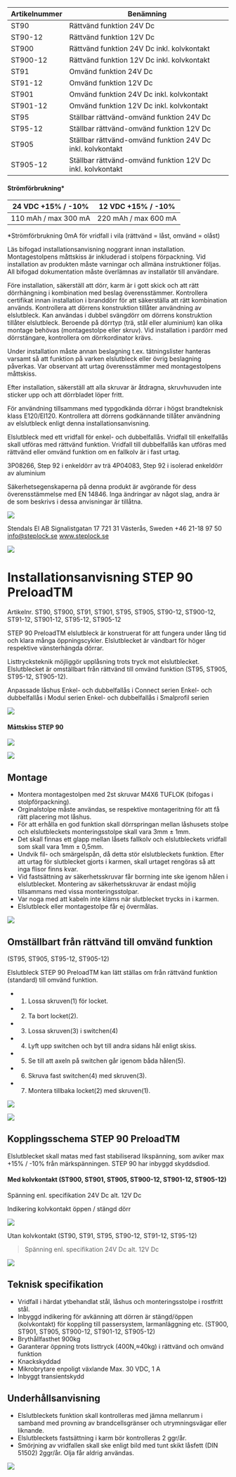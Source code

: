 | Artikelnummer | Benämning                                                  |
|---------------|------------------------------------------------------------|
| ST90          | Rättvänd funktion 24V Dc                                   |
| ST90-12       | Rättvänd funktion 12V Dc                                   |
| ST900         | Rättvänd funktion 24V Dc inkl. kolvkontakt                 |
| ST900-12      | Rättvänd funktion 12V Dc inkl. kolvkontakt                 |
| ST91          | Omvänd funktion 24V Dc                                     |
| ST91-12       | Omvänd funktion 12V Dc                                     |
| ST901         | Omvänd funktion 24V Dc inkl. kolvkontakt                   |
| ST901-12      | Omvänd funktion 12V Dc inkl. kolvkontakt                   |
| ST95          | Ställbar rättvänd-omvänd funktion 24V Dc                   |
| ST95-12       | Ställbar rättvänd-omvänd funktion 12V Dc                   |
| ST905         | Ställbar rättvänd-omvänd funktion 24V Dc inkl. kolvkontakt |
| ST905-12      | Ställbar rättvänd-omvänd funktion 12V Dc inkl. kolvkontakt |

#### Strömförbrukning*

| 24 VDC +15% / -10%   | 12 VDC +15% / -10%   |
|----------------------|----------------------|
| 110 mAh / max 300 mA | 220 mAh / max 600 mA |

*Strömförbrukning 0mA för vridfall i vila (rättvänd = låst, omvänd = olåst)

Läs bifogad installationsanvisning noggrant innan installation. Montagestolpens måttskiss är inkluderad i stolpens förpackning. Vid installation av produkten måste varningar och allmäna instruktioner följas. All bifogad dokumentation måste överlämnas av installatör till användare.

Före installation, säkerställ att dörr, karm är i gott skick och att rätt dörrhängning i kombination med beslag överensstämmer. Kontrollera certifikat innan installation i branddörr för att säkerställa att rätt kombination används. Kontrollera att dörrens konstruktion tillåter användning av elslutbleck. Kan användas i dubbel svängdörr om dörrens konstruktion tillåter elslutbleck. Beroende på dörrtyp (trä, stål eller aluminium) kan olika montage behövas (montagestolpe eller skruv). Vid installation i pardörr med dörrstängare, kontrollera om dörrkordinator krävs.

Under installation måste annan beslagning t.ex. tätningslister hanteras varsamt så att funktion på varken elslutbleck eller övrig beslagning påverkas. Var observant att urtag överensstämmer med montagestolpens måttskiss.

Efter installation, säkerställ att alla skruvar är åtdragna, skruvhuvuden inte sticker upp och att dörrbladet löper fritt.

För användning tillsammans med typgodkända dörrar i högst brandteknisk klass E120/EI120. Kontrollera att dörrens godkännande tillåter användning av elslutbleck enligt denna installationsanvisning.

Elslutbleck med ett vridfall för enkel- och dubbelfallås. Vridfall till enkelfallås skall utföras med rättvänd funktion. Vridfall till dubbelfallås kan utföras med rättvänd eller omvänd funktion om en fallkolv är i fast urtag.

3P08266, Step 92 i enkeldörr av trä 4P04083, Step 92 i isolerad enkeldörr av aluminium

Säkerhetsegenskaperna på denna produkt är avgörande för dess överensstämmelse med EN 14846. Inga ändringar av något slag, andra är de som beskrivs i dessa anvisningar är tillåtna.

![](_page_0_Picture_12.jpeg)

Stendals El AB Signalistgatan 17 721 31 Västerås, Sweden +46 21-18 97 50 info@steplock.se www.steplock.se

![](_page_0_Picture_14.jpeg)

# Installationsanvisning STEP 90 PreloadTM

Artikelnr. ST90, ST900, ST91, ST901, ST95, ST905, ST90-12, ST900-12, ST91-12, ST901-12, ST95-12, ST905-12

STEP 90 PreloadTM elslutbleck är konstruerat för att fungera under lång tid och klara många öppningscykler. Elslutblecket är vändbart för höger respektive vänsterhängda dörrar.

Listtrycksteknik möjliggör upplåsning trots tryck mot elslutblecket. Elslutblecket är omställbart från rättvänd till omvänd funktion (ST95, ST905, ST95-12, ST905-12).

Anpassade låshus Enkel- och dubbelfallås i Connect serien Enkel- och dubbelfallås i Modul serien Enkel- och dubbelfallås i Smalprofil serien

![](_page_0_Picture_21.jpeg)

#### Måttskiss STEP 90

![](_page_0_Figure_23.jpeg)

![](_page_0_Figure_24.jpeg)

## Montage

- Montera montagestolpen med 2st skruvar M4X6 TUFLOK (bifogas i stolpförpackning).
- Orginalstolpe måste användas, se respektive montageritning för att få rätt placering mot låshus.
- För att erhålla en god funktion skall dörrspringan mellan låshusets stolpe och elslutbleckets monteringsstolpe skall vara 3mm ± 1mm.
- Det skall finnas ett glapp mellan låsets fallkolv och elslutbleckets vridfall som skall vara 1mm ± 0,5mm.
- Undvik fil- och smärgelspån, då detta stör elslutbleckets funktion. Efter att urtag för slutblecket gjorts i karmen, skall urtaget rengöras så att inga flisor finns kvar.
- Vid fastsättning av säkerhetsskruvar får borrning inte ske igenom hålen i elslutblecket. Montering av säkerhetsskruvar är endast möjlig tillsammans med vissa monteringsstolpar.
- Var noga med att kabeln inte kläms när slutblecket trycks in i karmen.
- Elslutbleck eller montagestolpe får ej övermålas.

![](_page_1_Picture_9.jpeg)

## Omställbart från rättvänd till omvänd funktion

(ST95, ST905, ST95-12, ST905-12)

Elslutbleck STEP 90 PreloadTM kan lätt ställas om från rättvänd funktion (standard) till omvänd funktion.

- 1. Lossa skruven(1) för locket.
- 2. Ta bort locket(2).
- 3. Lossa skruven(3) i switchen(4)
- 4. Lyft upp switchen och byt till andra sidans hål enligt skiss.
- 5. Se till att axeln på switchen går igenom båda hålen(5).
- 6. Skruva fast switchen(4) med skruven(3).
- 7. Montera tillbaka locket(2) med skruven(1).

![](_page_1_Picture_20.jpeg)

![](_page_1_Picture_21.jpeg)

## Kopplingsschema STEP 90 PreloadTM

Elslutblecket skall matas med fast stabiliserad likspänning, som aviker max +15% / -10% från märkspänningen. STEP 90 har inbyggd skyddsdiod.

#### Med kolvkontakt (ST900, ST901, ST905, ST900-12, ST901-12, ST905-12)

Spänning enl. specifikation 24V Dc alt. 12V Dc

Indikering kolvkontakt öppen / stängd dörr

![](_page_1_Figure_27.jpeg)

Utan kolvkontakt (ST90, ST91, ST95, ST90-12, ST91-12, ST95-12)

> Spänning enl. specifikation 24V Dc alt. 12V Dc

![](_page_1_Figure_30.jpeg)

## Teknisk specifikation

- Vridfall i härdat ytbehandlat stål, låshus och monteringsstolpe i rostfritt stål.
- Inbyggd indikering för avkänning att dörren är stängd/öppen (kolvkontakt) för koppling till passersystem, larmanläggning etc. (ST900, ST901, ST905, ST900-12, ST901-12, ST905-12)
- Brythållfasthet 900kg
- Garanterar öppning trots listtryck (400N,≈40kg) i rättvänd och omvänd funktion
- Knackskyddad
- Mikrobrytare enpoligt växlande Max. 30 VDC, 1 A
- Inbyggt transientskydd

## Underhållsanvisning

- Elslutbleckets funktion skall kontrolleras med jämna mellanrum i samband med provning av brandcellsgränser och utrymningsvägar eller liknande.
- Elslutbleckets fastsättning i karm bör kontrolleras 2 ggr/år.
- Smörjning av vridfallen skall ske enligt bild med tunt skikt låsfett (DIN 51502) 2ggr/år. Olja får aldrig användas.

![](_page_1_Picture_43.jpeg)